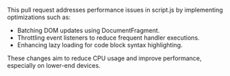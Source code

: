 This pull request addresses performance issues in script.js by implementing optimizations such as:

- Batching DOM updates using DocumentFragment.
- Throttling event listeners to reduce frequent handler executions.
- Enhancing lazy loading for code block syntax highlighting.

These changes aim to reduce CPU usage and improve performance, especially on lower-end devices.
